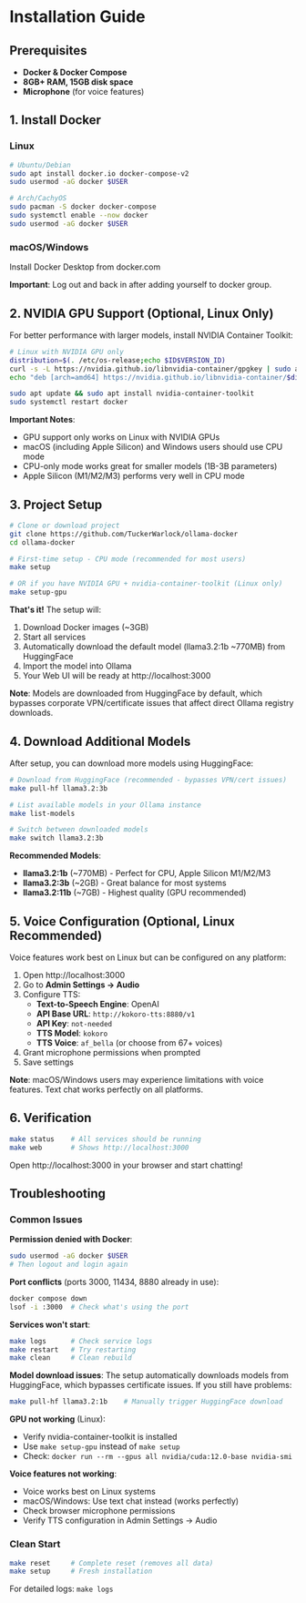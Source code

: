 # Installation Guide

## Prerequisites

- **Docker & Docker Compose**
- **8GB+ RAM, 15GB disk space**
- **Microphone** (for voice features)

## 1. Install Docker

### Linux
```bash
# Ubuntu/Debian
sudo apt install docker.io docker-compose-v2
sudo usermod -aG docker $USER

# Arch/CachyOS  
sudo pacman -S docker docker-compose
sudo systemctl enable --now docker
sudo usermod -aG docker $USER
```

### macOS/Windows
Install Docker Desktop from docker.com

**Important**: Log out and back in after adding yourself to docker group.

## 2. NVIDIA GPU Support (Optional, Linux Only)

For better performance with larger models, install NVIDIA Container Toolkit:

```bash
# Linux with NVIDIA GPU only
distribution=$(. /etc/os-release;echo $ID$VERSION_ID)
curl -s -L https://nvidia.github.io/libnvidia-container/gpgkey | sudo apt-key add -
echo "deb [arch=amd64] https://nvidia.github.io/libnvidia-container/$distribution/libnvidia-container.list" | sudo tee /etc/apt/sources.list.d/nvidia-container-toolkit.list

sudo apt update && sudo apt install nvidia-container-toolkit
sudo systemctl restart docker
```

**Important Notes**:
- GPU support only works on Linux with NVIDIA GPUs
- macOS (including Apple Silicon) and Windows users should use CPU mode
- CPU-only mode works great for smaller models (1B-3B parameters)
- Apple Silicon (M1/M2/M3) performs very well in CPU mode

## 3. Project Setup

```bash
# Clone or download project
git clone https://github.com/TuckerWarlock/ollama-docker
cd ollama-docker

# First-time setup - CPU mode (recommended for most users)
make setup

# OR if you have NVIDIA GPU + nvidia-container-toolkit (Linux only)
make setup-gpu
```

**That's it!** The setup will:
1. Download Docker images (~3GB)
2. Start all services
3. Automatically download the default model (llama3.2:1b ~770MB) from HuggingFace
4. Import the model into Ollama
5. Your Web UI will be ready at http://localhost:3000

**Note**: Models are downloaded from HuggingFace by default, which bypasses corporate VPN/certificate issues that affect direct Ollama registry downloads.

## 4. Download Additional Models

After setup, you can download more models using HuggingFace:

```bash
# Download from HuggingFace (recommended - bypasses VPN/cert issues)
make pull-hf llama3.2:3b

# List available models in your Ollama instance
make list-models

# Switch between downloaded models
make switch llama3.2:3b
```

**Recommended Models**:
- **llama3.2:1b** (~770MB) - Perfect for CPU, Apple Silicon M1/M2/M3
- **llama3.2:3b** (~2GB) - Great balance for most systems
- **llama3.2:11b** (~7GB) - Highest quality (GPU recommended)

## 5. Voice Configuration (Optional, Linux Recommended)

Voice features work best on Linux but can be configured on any platform:

1. Open http://localhost:3000
2. Go to **Admin Settings → Audio**
3. Configure TTS:
   - **Text-to-Speech Engine**: OpenAI
   - **API Base URL**: `http://kokoro-tts:8880/v1`
   - **API Key**: `not-needed`
   - **TTS Model**: `kokoro`
   - **TTS Voice**: `af_bella` (or choose from 67+ voices)
4. Grant microphone permissions when prompted
5. Save settings

**Note**: macOS/Windows users may experience limitations with voice features. Text chat works perfectly on all platforms.

## 6. Verification

```bash
make status    # All services should be running
make web       # Shows http://localhost:3000
```

Open http://localhost:3000 in your browser and start chatting!

## Troubleshooting

### Common Issues

**Permission denied with Docker**:
```bash
sudo usermod -aG docker $USER
# Then logout and login again
```

**Port conflicts** (ports 3000, 11434, 8880 already in use):
```bash
docker compose down
lsof -i :3000  # Check what's using the port
```

**Services won't start**:
```bash
make logs      # Check service logs
make restart   # Try restarting
make clean     # Clean rebuild
```

**Model download issues**:
The setup automatically downloads models from HuggingFace, which bypasses certificate issues. If you still have problems:
```bash
make pull-hf llama3.2:1b    # Manually trigger HuggingFace download
```

**GPU not working** (Linux):
- Verify nvidia-container-toolkit is installed
- Use `make setup-gpu` instead of `make setup`
- Check: `docker run --rm --gpus all nvidia/cuda:12.0-base nvidia-smi`

**Voice features not working**:
- Voice works best on Linux systems
- macOS/Windows: Use text chat instead (works perfectly)
- Check browser microphone permissions
- Verify TTS configuration in Admin Settings → Audio

### Clean Start
```bash
make reset     # Complete reset (removes all data)
make setup     # Fresh installation
```

For detailed logs: `make logs`
